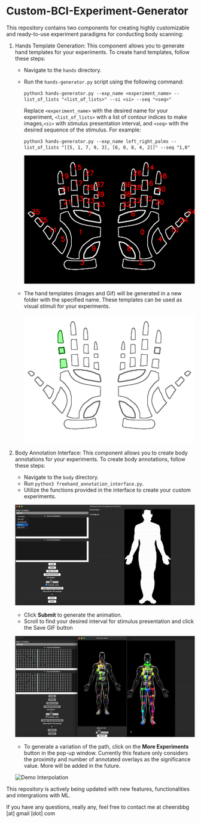# Custom-BCI-Experiment-Generator

This repository contains two components for creating highly customizable and ready-to-use experiment paradigms for conducting body scanning:

1. Hands Template Generation: This component allows you to generate hand templates for your experiments. To create hand templates, follow these steps:
    - Navigate to the `hands` directory.
    - Run the `hands-generator.py` script using the following command:
      ```
      python3 hands-generator.py --exp_name <experiment_name> --list_of_lists "<list_of_lists>" --si <si> --seq "<seq>"
      ```
      Replace `<experiment_name>` with the desired name for your experiment, `<list_of_lists>` with a list of contour indices to make images,`<si>` with stimulus presentation interval, and `<seq>` with the desired sequence of the stimulus. For example:
      ```
      python3 hands-generator.py --exp_name left_right_palms --list_of_lists "[[5, 1, 7, 9, 3], [6, 0, 8, 4, 2]]" --seq "1,0"
      ```

      ![Hands Indices](https://github.com/Cheersbbg/Custom-BCI-Experiment-Generator/blob/main/hand-contours-labels.png)

    - The hand templates (images and Gif) will be generated in a new folder with the specified name. These templates can be used as visual stimuli for your experiments.

      ![Demo Gif](https://github.com/Cheersbbg/Custom-BCI-Experiment-Generator/blob/main/hands/SingleFinger/SingleFinger%5B1%2C%206%2C%209%2C%207%2C%204%2C%205%2C%207%2C%202%2C%209%2C%200%5D.gif)


2. Body Annotation Interface: This component allows you to create body annotations for your experiments. To create body annotations, follow these steps:
    - Navigate to the `body` directory.
    - Run `python3 freehand_annotation_interface.py`.
    - Utilize the functions provided in the interface to create your custom experiments.

    ![Demo Interface](https://github.com/Cheersbbg/Custom-BCI-Experiment-Generator/blob/main/demo-interface.gif)

    - Click **Submit** to generate the animation.
    - Scroll to find your desired interval for stimulus presentation and click the Save GIF button 

    ![Demo Animation](https://github.com/Cheersbbg/Custom-BCI-Experiment-Generator/blob/main/demo-animation.gif)

    - To generate a variation of the path, click on the **More Experiments** button in the pop-up window. Currently this feature only considers the proximity and number of annotated overlays as the significance value. More will be added in the future.

    ![Demo Interpolation](https://github.com/Cheersbbg/Custom-BCI-Experiment-Generator/blob/main/demo-interpolation.gif)


This repository is actively being updated with new features, functionalities and intergrations with ML.

If you have any questions, really any, feel free to contact me at cheersbbg [at] gmail [dot] com